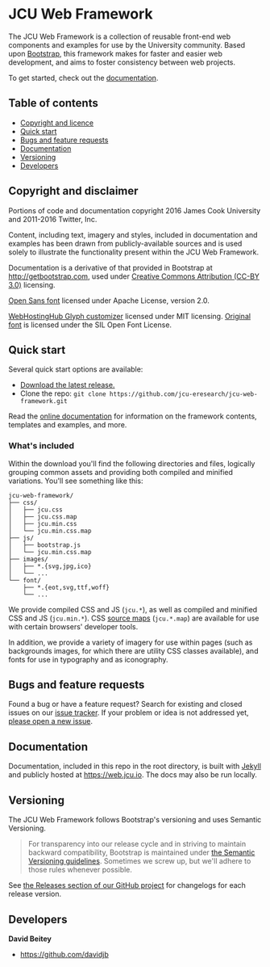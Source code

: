 # JCU Web Framework

The JCU Web Framework is a collection of reusable front-end web components and
examples for use by the University community. Based upon
[Bootstrap](http://getbootstrap.com), this framework makes for faster and easier
web development, and aims to foster consistency between web projects.

To get started, check out the [documentation](https://web.jcu.io).

## Table of contents

- [Copyright and licence](#copyright-and-licence)
- [Quick start](#quick-start)
- [Bugs and feature requests](#bugs-and-feature-requests)
- [Documentation](#documentation)
- [Versioning](#versioning)
- [Developers](#developers)

## Copyright and disclaimer

Portions of code and documentation copyright 2016 James Cook University and
2011-2016 Twitter, Inc.

Content, including text, imagery and styles, included in documentation and
examples has been drawn from publicly-available sources and is used solely to
illustrate the functionality present within the JCU Web Framework.

Documentation is a derivative of that provided in Bootstrap at
<http://getbootstrap.com>, used under [Creative Commons
Attribution (CC-BY 3.0)](https://creativecommons.org/licenses/by/3.0/) licensing.

[Open Sans font](https://www.google.com/fonts/specimen/Open+Sans) licensed under
Apache License, version 2.0.

[WebHostingHub Glyph
customizer](https://github.com/gustavohenke/webhostinghub-glyphs) licensed under
MIT licensing. [Original font](http://www.webhostinghub.com/glyphs/#howToUse) is
licensed under the SIL Open Font License.


## Quick start

Several quick start options are available:

- [Download the latest release.](https://github.com/jcu-eresearch/jcu-web-framework/archive/v4.0.0-alpha.2.zip)
- Clone the repo: `git clone https://github.com/jcu-eresearch/jcu-web-framework.git`

Read the [online documentation](https://web.jcu.io) for information on the
framework contents, templates and examples, and more.

### What's included

Within the download you'll find the following directories and files, logically
grouping common assets and providing both compiled and minified variations.
You'll see something like this:

```
jcu-web-framework/
├── css/
│   ├── jcu.css
│   ├── jcu.css.map
│   ├── jcu.min.css
│   └── jcu.min.css.map
├── js/
│   ├── bootstrap.js
│   └── jcu.min.css.map
├── images/
│   ├── *.{svg,jpg,ico}
│   └── ...
└── font/
    ├── *.{eot,svg,ttf,woff}
    └── ...
```

We provide compiled CSS and JS (`jcu.*`), as well as compiled and minified
CSS and JS (`jcu.min.*`). CSS [source
maps](https://developer.chrome.com/devtools/docs/css-preprocessors)
(`jcu.*.map`) are available for use with certain browsers' developer
tools.

In addition, we provide a variety of imagery for use within pages (such as
backgrounds images, for which there are utility CSS classes available), and
fonts for use in typography and as iconography.

## Bugs and feature requests

Found a bug or have a feature request? Search for existing and closed issues on
our [issue tracker](https://github.com/jcu-eresearch/jcu-web-framework/issues).
If your problem or idea is not addressed yet, [please open a new
issue](https://github.com/jcu-eresearch/jcu-web-framework/issues/new).


## Documentation

Documentation, included in this repo in the root directory, is built with
[Jekyll](http://jekyllrb.com) and publicly hosted at <https://web.jcu.io>. The
docs may also be run locally.


## Versioning

The JCU Web Framework follows Bootstrap's versioning and uses Semantic
Versioning.

> For transparency into our release cycle and in striving to maintain backward
compatibility, Bootstrap is maintained under [the Semantic Versioning
guidelines](http://semver.org/). Sometimes we screw up, but we'll adhere to
those rules whenever possible.

See [the Releases section of our GitHub
project](https://github.com/jcu-eresearch/jcu-web-framework/releases) for changelogs for each
release version.

## Developers

**David Beitey**

- <https://github.com/davidjb>
